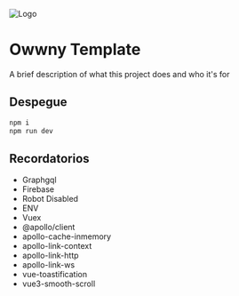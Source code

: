 
![Logo](https://owwny-b2b-base-files.s3.amazonaws.com/logo-pink.png)


# Owwny Template

A brief description of what this project does and who it's for


## Despegue


```bash
npm i
npm run dev
```
    
## Recordatorios

- Graphgql
- Firebase
- Robot Disabled
- ENV
- Vuex
- @apollo/client
- apollo-cache-inmemory
- apollo-link-context
- apollo-link-http
- apollo-link-ws
- vue-toastification
- vue3-smooth-scroll


